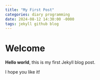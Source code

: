 ```yaml
---
title: "My First Post"
categories: diary programming
date: 2024-08-12 14:30:00 -0000
tags: jekyll github blog
---
```


# Welcome

**Hello world**, this is my first Jekyll blog post.

I hope you like it!
